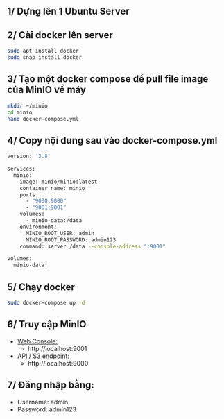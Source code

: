 ## 1/ Dựng lên 1 Ubuntu Server

## 2/ Cài docker lên server

```bash
sudo apt install docker
sudo snap install docker
```

## 3/ Tạo một docker compose để pull file image của MinIO về máy
```bash
mkdir ~/minio
cd minio
nano docker-compose.yml
```

## 4/ Copy nội dung sau vào docker-compose.yml

```bash
version: '3.8'

services:
  minio:
    image: minio/minio:latest
    container_name: minio
    ports:
      - "9000:9000"
      - "9001:9001"
    volumes:
      - minio-data:/data
    environment:
      MINIO_ROOT_USER: admin
      MINIO_ROOT_PASSWORD: admin123
    command: server /data --console-address ":9001"

volumes:
  minio-data:

```

## 5/ Chạy docker

```bash
sudo docker-compose up -d
```

## 6/ Truy cập MinIO
- [Web Console:]( http://localhost:9001)
    - http://localhost:9001
- [API / S3 endpoint:]( http://localhost:9000)
    - http://localhost:9000
 
## 7/ Đăng nhập bằng:
- Username: admin
- Password: admin123









